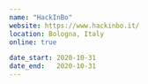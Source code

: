 ```yaml
---
name: "HackInBo"
website: https://www.hackinbo.it/
location: Bologna, Italy
online: true

date_start: 2020-10-31
date_end:   2020-10-31
---
```

